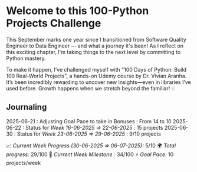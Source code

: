 # Welcome to this 100-Python Projects Challenge

This September marks one year since I transitioned from Software Quality Engineer to Data Engineer — and what a journey it's been! As I reflect on this exciting chapter, I'm taking things to the next level by committing to Python mastery.

To make it happen, I’ve challenged myself with "100 Days of Python: Build 100 Real-World Projects", a hands-on Udemy course by Dr. Vivian Aranha. It’s been incredibly rewarding to uncover new insights—even in libraries I’ve used before. Growth happens when we stretch beyond the familiar! 💡

## Journaling
2025-06-21 : Adjusting Goal Pace to take in Bonuses : From 14 to 10
2025-06-22 : Status for *Week 16-06-2025 => 22-06-2025* : 15 projects
2025-06-30 : Status for *Week 23-06-2025 => 29-06-2025* : 9/10 projects


📈 *Current Week Progress (30-06-2025 => 06-07-2025):* 5/10
🌍 *Total progress:* 29/100
🎯 *Current Week Milestone :* 34/100
⚡ *Goal Pace:* 10 projects/week